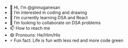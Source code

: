- 👋 Hi, I’m @ginnuganesan
- 👀 I’m interested in coding and drawing 
- 🌱 I’m currently learning DSA and React
- 💞️ I’m looking to collaborate on DSA problems
- 📫 How to reach me 
- 😄 Pronouns: He/Him/His
- ⚡ Fun fact: Life is fun with less red and more code green

<!---
ginnuganesan/ginnuganesan is a ✨ special ✨ repository because its `README.md` (this file) appears on your GitHub profile.
You can click the Preview link to take a look at your changes.
--->
